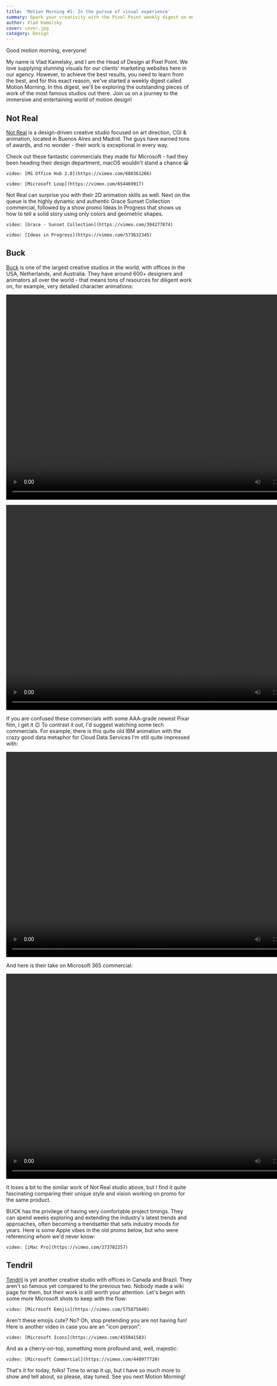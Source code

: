 ```yaml
---
title: 'Motion Morning #1: In the pursue of visual experience'
summary: Spark your creativity with the Pixel Point weekly digest on motion design!
author: Vlad Kamelsky
cover: cover.jpg
category: Design
---
```


Good motion morning, everyone!

My name is Vlad Kamelsky, and I am the Head of Design at Pixel Point. We love supplying stunning visuals for our clients' marketing websites here in our agency. However, to achieve the best results, you need to learn from the best, and for this exact reason, we've started a weekly digest called Motion Morning. In this digest, we'll be exploring the outstanding pieces of work of the most famous studios out there. Join us on a journey to the immersive and entertaining world of motion design!

## Not Real

[Not Real](https://notreal.tv/) is a design-driven creative studio focused on art direction, CGI & animation, located in Buenos Aires and Madrid. The guys have earned tons of awards, and no wonder - their work is exceptional in every way.

Check out these fantastic commercials they made for Microsoft - had they been heading their design department, macOS wouldn't stand a chance 😀

`video: [MS Office Hub 2.0](https://vimeo.com/688361266)`

`video: [Microsoft Loop](https://vimeo.com/654469917)`

Not Real can surprise you with their 2D animation skills as well. Next on the queue is the highly dynamic and authentic Grace Sunset Collection commercial, followed by a show promo Ideas In Progress that shows us how to tell a solid story using only colors and geometric shapes.

`video: [Grace - Sunset Collection](https://vimeo.com/394277874)`

`video: [Ideas in Progress](https://vimeo.com/573632345)`

## Buck

[Buck](http://www.buck.co/) is one of the largest creative studios in the world, with offices in the USA, Netherlands, and Australia. They have around 600+ designers and animators all over the world - that means tons of resources for diligent work on, for example, very detailed character animations:

<video src="https://pixel-point-website.s3.amazonaws.com/posts/2022-05-30-motion-morning-1/7.mp4" width="800" height="555" controls></video>

<video src="https://pixel-point-website.s3.amazonaws.com/posts/2022-05-30-motion-morning-1/14.mp4" width="800" height="555" controls></video>

If you are confused these commercials with some AAA-grade newest Pixar film, I get it 😉 To contrast it out, I'd suggest watching some tech commercials. For example, there is this quite old IBM animation with the crazy good data metaphor for Cloud Data Services I'm still quite impressed with:

<video src="https://pixel-point-website.s3.amazonaws.com/posts/2022-05-30-motion-morning-1/1.mp4" width="800" height="555" controls></video>

And here is their take on Microsoft 365 commercial:

<video src="https://pixel-point-website.s3.amazonaws.com/posts/2022-05-30-motion-morning-1/2.mp4" width="800" height="555" controls></video>

It loses a bit to the similar work of Not Real studio above, but I find it quite fascinating comparing their unique style and vision working on promo for the same product.

BUCK has the privilege of having very comfortable project timings. They can spend weeks exploring and extending the industry's latest trends and approaches, often becoming a trendsetter that sets industry moods for years. Here is some Apple vibes in the old promo below, but who were referencing whom we'd never know:

`video: [iMac Pro](https://vimeo.com/273782257)`

## Tendril

[Tendril](https://tendril.ca/) is yet another creative studio with offices in Canada and Brazil. They aren't so famous yet compared to the previous two. Nobody made a wiki page for them, but their work is still worth your attention. Let's begin with some more Microsoft shots to keep with the flow:

`video: [Microsoft Emojis](https://vimeo.com/575875640)`

Aren't these emojis cute? No? Oh, stop pretending you are not having fun! Here is another video in case you are an "icon person":

`video: [Microsoft Icons](https://vimeo.com/455841583)`

And as a cherry-on-top, something more profound and, well, majestic:

`video: [Microsoft Commercial](https://vimeo.com/448977720)`

That's it for today, folks! Time to wrap it up, but I have so much more to show and tell about, so please, stay tuned. See you next Motion Morning!
